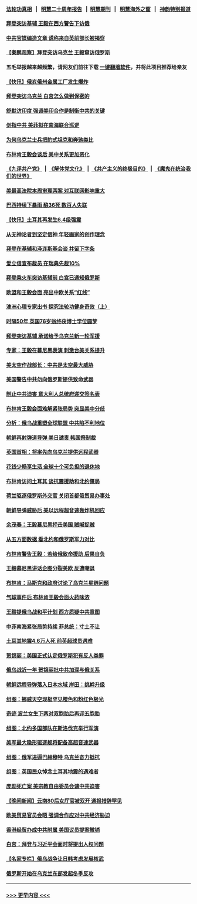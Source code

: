#### [法轮功真相](https://github.com/gfw-breaker/truth/blob/master/README.md?t=0) &nbsp;&nbsp;|&nbsp;&nbsp; [明慧二十周年报告](https://github.com/gfw-breaker/mh-reports/blob/master/README.md?t=0) &nbsp;&nbsp;|&nbsp;&nbsp;[明慧期刊](https://github.com/gfw-breaker/mh-qikan) &nbsp;&nbsp;|&nbsp;&nbsp; [明慧海外之窗](https://github.com/gfw-breaker/mh-news/blob/master/README.md?t=0) &nbsp;&nbsp;|&nbsp;&nbsp; [神韵特别报道](https://github.com/gfw-breaker/mh-news/blob/master/shenyun.md?t=0)
#### [拜登突访基辅 王毅在西方警告下访俄](../pages/nsc418/n13934276.md?t=02211243) 
#### [中共官媒编造文章 谎称来自英前部长被揭穿](../pages/nsc418/n13934369.md?t=02211243) 
#### [【秦鹏观察】拜登突访乌克兰 王毅窜访俄罗斯](../pages/nsc418/n13934371.md?t=02211243) 
#### 五毛举报越来越频繁，请网友们前往下载 [一键翻墙软件](https://github.com/gfw-breaker/ssr-accounts)，并将此项目推荐给亲友
#### [【快讯】俄亥俄州金属工厂发生爆炸](../pages/nsc418/n13934352.md?t=02211243) 
#### [拜登突访乌克兰 白宫怎么做到保密的](../pages/nsc418/n13934354.md?t=02211243) 
#### [舒默访印度 强调美印合作是制衡中共的关键](../pages/nsc418/n13934235.md?t=02211243) 
#### [剑指中共 美菲拟在南海联合巡逻](../pages/nsc418/n13934292.md?t=02211243) 
#### [为何乌克兰士兵把豹式坦克和奔驰类比](../pages/nsc418/n13934332.md?t=02211243) 
#### [布林肯王毅会谈后 美中关系更加恶化](../pages/nsc418/n13934286.md?t=02211243) 
#### [《九评共产党》](https://github.com/begood0513/9ping.md/blob/master/README.md) &nbsp;|&nbsp; [《解体党文化》](../../../../jtdwh.md/blob/master/README.md)  &nbsp;|&nbsp; [《共产主义的终极目的》](../../../../gczydzjmd.md/blob/master/README.md) &nbsp;|&nbsp; [《魔鬼在统治我们的世界》](../../../../mgztzwmdsj.md/blob/master/README.md) 
#### [美最高法院本周审理两案 对互联网影响重大](../pages/nsc418/n13934247.md?t=02211243) 
#### [巴西持续下暴雨 酿36死 数百人失联](../pages/nsc418/n13934272.md?t=02211243) 
#### [【快讯】土耳其再发生6.4级强震](../pages/nsc418/n13934281.md?t=02211243) 
#### [从无神论者到坚定信神 年轻画家的创作理念](../pages/nsc418/n13934127.md?t=02211243) 
#### [拜登在基辅和泽连斯基会谈 并留下字条](../pages/nsc418/n13934265.md?t=02211243) 
#### [爱立信宣布裁员 在瑞典先裁10%](../pages/nsc418/n13934254.md?t=02211243) 
#### [拜登乘火车突访基辅前 白宫已通知俄罗斯](../pages/nsc418/n13934251.md?t=02211243) 
#### [欧盟和王毅会面 亮出中欧关系“红线”](../pages/nsc418/n13934238.md?t=02211243) 
#### [澳洲心理专家出书 探究法轮功健身奇效（上）](../pages/nsc418/n13927099.md?t=02211243) 
#### [时隔50年 英国76岁翁终获博士学位圆梦](../pages/nsc418/n13933867.md?t=02211243) 
#### [拜登突访基辅 承诺给予乌克兰新一轮军援](../pages/nsc418/n13934017.md?t=02211243) 
#### [专家：王毅在慕尼黑表演 刺激台美关系提升](../pages/nsc418/n13933890.md?t=02211243) 
#### [美太空作战部长：中共是太空最大威胁](../pages/nsc418/n13933954.md?t=02211243) 
#### [美国警告中共勿向俄罗斯提供致命武器](../pages/nsc418/n13933562.md?t=02211243) 
#### [制止中共迫害 意大利人总统府递交签名表](../pages/nsc418/n13933726.md?t=02211243) 
#### [布林肯王毅会面难解紧张局势 突显美中分歧](../pages/nsc418/n13933810.md?t=02211243) 
#### [分析：俄乌战重塑全球联盟 中共陷不利地位](../pages/nsc418/n13933636.md?t=02211243) 
#### [朝鲜再射弹道导弹 美日谴责 韩国祭制裁](../pages/nsc418/n13933687.md?t=02211243) 
#### [英国首相：将率先向乌克兰提供远程武器](../pages/nsc418/n13933621.md?t=02211243) 
#### [花钱少畅享生活 全球十个可负担的退休地](../pages/nsc418/n13931496.md?t=02211243) 
#### [布林肯访问土耳其 谈抗震援助和北约僵局](../pages/nsc418/n13933520.md?t=02211243) 
#### [荷兰驱逐俄罗斯外交官 关闭首都俄贸易办事处](../pages/nsc418/n13933496.md?t=02211243) 
#### [朝鲜导弹威胁后 美以远程超音速轰炸机回应](../pages/nsc418/n13933505.md?t=02211243) 
#### [余茂春：王毅慕尼黑抨击美国 贼喊捉贼](../pages/nsc418/n13933469.md?t=02211243) 
#### [从五方面数据 看北约和俄罗斯军力对比](../pages/nsc418/n13931758.md?t=02211243) 
#### [布林肯警告王毅：若给俄致命援助 后果自负](../pages/nsc418/n13933006.md?t=02211243) 
#### [王毅慕尼黑讲话企图分裂美欧 反遭嘲讽](../pages/nsc418/n13932976.md?t=02211243) 
#### [布林肯：马斯克和政府讨论了乌克兰星链问题](../pages/nsc418/n13932961.md?t=02211243) 
#### [气球事件后 布林肯王毅会面火药味浓](../pages/nsc418/n13932907.md?t=02211243) 
#### [王毅提俄乌战和平计划 西方质疑中共意图](../pages/nsc418/n13932860.md?t=02211243) 
#### [中菲南海紧张局势持续 菲总统：寸土不让](../pages/nsc418/n13932872.md?t=02211243) 
#### [土耳其地震4.6万人死 前英超球员遇难](../pages/nsc418/n13932702.md?t=02211243) 
#### [贺锦丽：美国正式认定俄罗斯犯有反人类罪](../pages/nsc418/n13932829.md?t=02211243) 
#### [俄乌战近一年 贺锦丽批中共加深与俄关系](../pages/nsc418/n13932832.md?t=02211243) 
#### [朝鲜远程导弹落入日本水域 岸田：挑衅升级](../pages/nsc418/n13932704.md?t=02211243) 
#### [组图：挪威天空现极罕见橙色和粉红色极光](../pages/nsc418/n13932503.md?t=02211243) 
#### [奇迹 波兰女生下两对双胞胎后再迎五胞胎](../pages/nsc418/n13932577.md?t=02211243) 
#### [组图：北约多国部队在斯洛伐克举行军演](../pages/nsc418/n13932592.md?t=02211243) 
#### [美军最大隐形驱逐舰将配备高超音速武器](../pages/nsc418/n13932647.md?t=02211243) 
#### [组图：俄军进逼巴赫穆特 乌克兰奋力抵抗](../pages/nsc418/n13931923.md?t=02211243) 
#### [组图：英国民众悼念土耳其地震的遇难者](../pages/nsc418/n13931991.md?t=02211243) 
#### [庞勋死亡案 美宗教自由委员会谴中共迫害](../pages/nsc418/n13932260.md?t=02211243) 
#### [【晚间新闻】云南80后女厅官被双开 通报措辞罕见](../pages/nsc418/n13932549.md?t=02211243) 
#### [欧美贸易官员会晤 强调合作应对中共经济胁迫](../pages/nsc418/n13932458.md?t=02211243) 
#### [香港经贸办成中共附属 美国议员提案撤销](../pages/nsc418/n13932393.md?t=02211243) 
#### [白宫：拜登与习近平会面时将提出人权问题](../pages/nsc418/n13932316.md?t=02211243) 
#### [【名家专栏】俄乌战争让日韩考虑发展核武](../pages/nsc418/n13932029.md?t=02211243) 
#### [俄罗斯开始在乌克兰东部发起冬季反攻](../pages/nsc418/n13932313.md?t=02211243) 

----
#### [ >>> 更早内容 <<< ](../indexes/nsc418-earlier.md)
